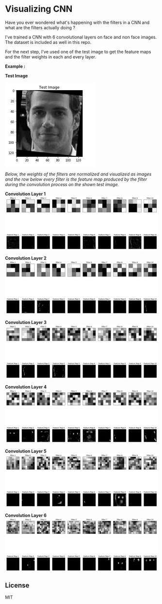 # Visualizing CNN

Have you ever wondered what's happening with the filters in a CNN and what are the filters actually doing ?

I've trained a CNN with 6 convolutional layers on face and non face images. The dataset is included as well in this repo.

For the next step, I've used one of the test image to get the feature maps and the filter weights in each and every layer. 

**Example :**

**Test Image**

![](readme_images/test_img.png)


_Below, the weights of the filters are normalized and visualized as images and the row below every filter is the feature map produced by the filter during the convolution process on the shown test image._

**Convolution Layer 1**
![](readme_images/layer1.png)

**Convolution Layer 2**
![](readme_images/layer2.png)

**Convolution Layer 3**
![](readme_images/layer3.png)

**Convolution Layer 4**
![](readme_images/layer4.png)

**Convolution Layer 5**
![](readme_images/layer5.png)

**Convolution Layer 6**
![](readme_images/layer6.png)


License
----

MIT